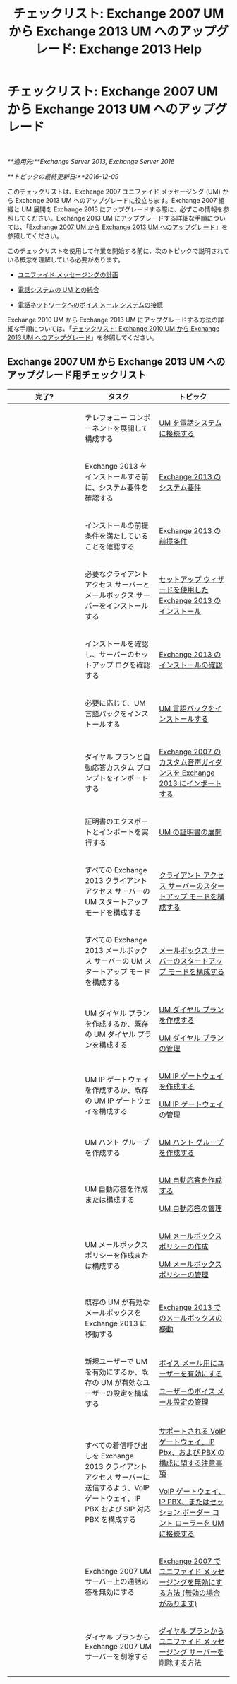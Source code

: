 ﻿---
title: 'チェックリスト: Exchange 2007 UM から Exchange 2013 UM へのアップグレード: Exchange 2013 Help'
TOCTitle: 'チェックリスト: Exchange 2007 UM から Exchange 2013 UM へのアップグレード'
ms:assetid: 99b1a081-4052-4516-b63c-77622cbdf962
ms:mtpsurl: https://technet.microsoft.com/ja-jp/library/Dn169229(v=EXCHG.150)
ms:contentKeyID: 54652979
ms.date: 04/24/2018
mtps_version: v=EXCHG.150
ms.translationtype: HT
---

# チェックリスト: Exchange 2007 UM から Exchange 2013 UM へのアップグレード

 

_**適用先:**Exchange Server 2013, Exchange Server 2016_

_**トピックの最終更新日:**2016-12-09_

このチェックリストは、Exchange 2007 ユニファイド メッセージング (UM) から Exchange 2013 UM へのアップグレードに役立ちます。Exchange 2007 組織と UM 展開を Exchange 2013 にアップグレードする際に、必ずこの情報を参照してください。Exchange 2013 UM にアップグレードする詳細な手順については、「[Exchange 2007 UM から Exchange 2013 UM へのアップグレード](upgrade-exchange-2007-um-to-exchange-2013-um-exchange-2013-help.md)」を参照してください。

このチェックリストを使用して作業を開始する前に、次のトピックで説明されている概念を理解している必要があります。

  - [ユニファイド メッセージングの計画](planning-for-unified-messaging-exchange-2013-help.md)

  - [電話システムの UM との統合](telephone-system-integration-with-um-exchange-2013-help.md)

  - [電話ネットワークへのボイス メール システムの接続](connect-your-voice-mail-system-to-your-telephone-network-exchange-2013-help.md)

Exchange 2010 UM から Exchange 2013 UM にアップグレードする方法の詳細な手順については、「[チェックリスト: Exchange 2010 UM から Exchange 2013 UM へのアップグレード](checklist-upgrade-exchange-2010-um-to-exchange-2013-um-exchange-2013-help.md)」を参照してください。

## Exchange 2007 UM から Exchange 2013 UM へのアップグレード用チェックリスト


<table>
<colgroup>
<col style="width: 33%" />
<col style="width: 33%" />
<col style="width: 33%" />
</colgroup>
<thead>
<tr class="header">
<th>完了?</th>
<th>タスク</th>
<th>トピック</th>
</tr>
</thead>
<tbody>
<tr class="odd">
<td><p></p></td>
<td><p>テレフォニー コンポーネントを展開して構成する</p></td>
<td><p><a href="connect-um-to-your-telephone-system-exchange-2013-help.md">UM を電話システムに接続する</a></p></td>
</tr>
<tr class="even">
<td><p></p></td>
<td><p>Exchange 2013 をインストールする前に、システム要件を確認する</p></td>
<td><p><a href="exchange-2013-system-requirements-exchange-2013-help.md">Exchange 2013 のシステム要件</a></p></td>
</tr>
<tr class="odd">
<td><p></p></td>
<td><p>インストールの前提条件を満たしていることを確認する</p></td>
<td><p><a href="exchange-2013-prerequisites-exchange-2013-help.md">Exchange 2013 の前提条件</a></p></td>
</tr>
<tr class="even">
<td><p></p></td>
<td><p>必要なクライアント アクセス サーバーとメールボックス サーバーをインストールする</p></td>
<td><p><a href="install-exchange-2013-using-the-setup-wizard-exchange-2013-help.md">セットアップ ウィザードを使用した Exchange 2013 のインストール</a></p></td>
</tr>
<tr class="odd">
<td><p></p></td>
<td><p>インストールを確認し、サーバーのセットアップ ログを確認する</p></td>
<td><p><a href="verify-an-exchange-2013-installation-exchange-2013-help.md">Exchange 2013 のインストールの確認</a></p></td>
</tr>
<tr class="even">
<td><p></p></td>
<td><p>必要に応じて、UM 言語パックをインストールする</p></td>
<td><p><a href="install-a-um-language-pack-exchange-2013-help.md">UM 言語パックをインストールする</a></p></td>
</tr>
<tr class="odd">
<td><p></p></td>
<td><p>ダイヤル プランと自動応答カスタム プロンプトをインポートする</p></td>
<td><p><a href="import-custom-prompts-from-exchange-2007-to-exchange-2013-exchange-2013-help.md">Exchange 2007 のカスタム音声ガイダンスを Exchange 2013 にインポートする</a></p></td>
</tr>
<tr class="even">
<td><p></p></td>
<td><p>証明書のエクスポートとインポートを実行する</p></td>
<td><p><a href="deploying-certificates-for-um-exchange-2013-help.md">UM の証明書の展開</a></p></td>
</tr>
<tr class="odd">
<td><p></p></td>
<td><p>すべての Exchange 2013 クライアント アクセス サーバーの UM スタートアップ モードを構成する</p></td>
<td><p><a href="configure-the-startup-mode-on-a-client-access-server-exchange-2013-help.md">クライアント アクセス サーバーのスタートアップ モードを構成する</a></p></td>
</tr>
<tr class="even">
<td><p></p></td>
<td><p>すべての Exchange 2013 メールボックス サーバーの UM スタートアップ モードを構成する</p></td>
<td><p><a href="configure-the-startup-mode-on-a-mailbox-server-exchange-2013-help.md">メールボックス サーバーのスタートアップ モードを構成する</a></p></td>
</tr>
<tr class="odd">
<td><p></p></td>
<td><p>UM ダイヤル プランを作成するか、既存の UM ダイヤル プランを構成する</p></td>
<td><p><a href="create-a-um-dial-plan-exchange-2013-help.md">UM ダイヤル プランを作成する</a></p>
<p><a href="manage-a-um-dial-plan-exchange-2013-help.md">UM ダイヤル プランの管理</a></p></td>
</tr>
<tr class="even">
<td><p></p></td>
<td><p>UM IP ゲートウェイを作成するか、既存の UM IP ゲートウェイを構成する</p></td>
<td><p><a href="create-a-um-ip-gateway-exchange-2013-help.md">UM IP ゲートウェイを作成する</a></p>
<p><a href="manage-a-um-ip-gateway-exchange-2013-help.md">UM IP ゲートウェイの管理</a></p></td>
</tr>
<tr class="odd">
<td><p></p></td>
<td><p>UM ハント グループを作成する</p></td>
<td><p><a href="create-a-um-hunt-group-exchange-2013-help.md">UM ハント グループを作成する</a></p></td>
</tr>
<tr class="even">
<td><p></p></td>
<td><p>UM 自動応答を作成または構成する</p></td>
<td><p><a href="create-a-um-auto-attendant-exchange-2013-help.md">UM 自動応答を作成する</a></p>
<p><a href="manage-a-um-auto-attendant-exchange-2013-help.md">UM 自動応答の管理</a></p></td>
</tr>
<tr class="odd">
<td><p></p></td>
<td><p>UM メールボックス ポリシーを作成または構成する</p></td>
<td><p><a href="create-a-um-mailbox-policy-exchange-2013-help.md">UM メールボックス ポリシーの作成</a></p>
<p><a href="manage-a-um-mailbox-policy-exchange-2013-help.md">UM メールボックス ポリシーの管理</a></p></td>
</tr>
<tr class="even">
<td><p></p></td>
<td><p>既存の UM が有効なメールボックスを Exchange 2013 に移動する</p></td>
<td><p><a href="mailbox-moves-in-exchange-2013-exchange-2013-help.md">Exchange 2013 でのメールボックスの移動</a></p></td>
</tr>
<tr class="odd">
<td><p></p></td>
<td><p>新規ユーザーで UM を有効にするか、既存の UM が有効なユーザーの設定を構成する</p></td>
<td><p><a href="enable-a-user-for-voice-mail-exchange-2013-help.md">ボイス メール用にユーザーを有効にする</a></p>
<p><a href="manage-voice-mail-settings-for-a-user-exchange-2013-help.md">ユーザーのボイス メール設定の管理</a></p></td>
</tr>
<tr class="even">
<td><p></p></td>
<td><p>すべての着信呼び出しを Exchange 2013 クライアント アクセス サーバーに送信するよう、VoIP ゲートウェイ、IP PBX および SIP 対応 PBX を構成する</p></td>
<td><p><a href="configuration-notes-for-supported-voip-gateways-ip-pbxs-and-pbxs-exchange-2013-help.md">サポートされる VoIP ゲートウェイ、IP Pbx、および PBX の構成に関する注意事項</a></p>
<p><a href="connect-a-voip-gateway-ip-pbx-or-session-border-controller-to-um-exchange-2013-help.md">VoIP ゲートウェイ、IP PBX、またはセッション ボーダー コント ローラーを UM に接続する</a></p></td>
</tr>
<tr class="odd">
<td><p></p></td>
<td><p>Exchange 2007 UM サーバー上の通話応答を無効にする</p></td>
<td><p><a href="https://go.microsoft.com/fwlink/p/?linkid=296353">Exchange 2007 でユニファイド メッセージングを無効にする方法 (無効の場合があります)</a></p></td>
</tr>
<tr class="even">
<td><p></p></td>
<td><p>ダイヤル プランから Exchange 2007 UM サーバーを削除する</p></td>
<td><p><a href="https://go.microsoft.com/fwlink/?linkid=194765">ダイヤル プランからユニファイド メッセージング サーバーを削除する方法</a></p></td>
</tr>
</tbody>
</table>

